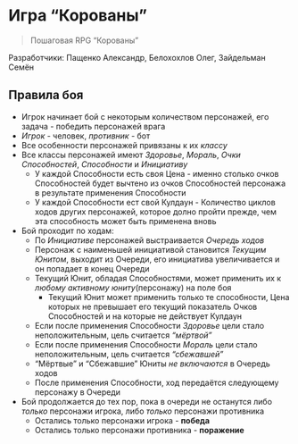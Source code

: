# Игра “Корованы”

> Пошаговая RPG “Корованы”

Разработчики: Пащенко Александр, Белохохлов Олег, Зайдельман Семён

## Правила боя

- Игрок начинает бой с некоторым количеством персонажей, его задача - победить персонажей врага
- *Игрок* - человек, *противник* - бот
- Все особенности персонажей привязаны к их *классу*
- Все классы персонажей имеют *Здоровье*, *Мораль*, *Очки Способностей*, *Способности* и *Инициативу*
    - У каждой Способности есть своя Цена - именно столько очков Способностей будет вычтено из очков Способностей персонажа в результате применения Способности
    - У каждой Способности ест свой Кулдаун - Количество циклов ходов других персонажей, которое долно пройти прежде, чем эта способность может быть применена вновь
- Бой проходит по ходам:
    - По *Инициативе* персонажей выстраивается *Очередь ходов*
    - Персонаж с наименьшей инициативой становится *Текущим Юнитом*, выходит из Очереди, его инициатива увеличивается и он попадает в конец Очереди
    - Текущий Юнит, обладая Способностями, может применить их к *любому активному юниту*(персонажу) на поле боя
        - Текущий Юнит может применить только те способности, Цена которых не превышает его текущий показатель Очков Способностей и на которые не действует Кулдаун
    - Если после применения Способности *Здоровье* цели стало неположительным, цель считается *“мёртвой”*
    - Если после применения Способности *Мораль* цели стало неположительным, цель считается *“сбежавшей”*
    - “Мёртвые” и “Сбежавшие” Юниты *не включаются* в Очередь ходов
    - После применения Способности, ход передаётся следующему персонажу в Очереди
- Бой продолжается до тех пор, пока в очереди не останутся либо *только* персонажи игрока, либо *только* персонажи противника
    - Остались только персонажи игрока - **победа**
    - Остались только персонажи противника - **поражение**
